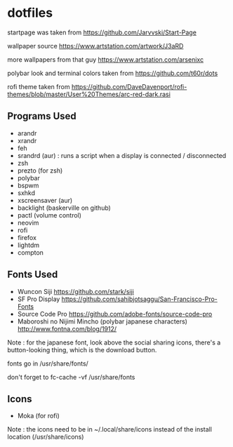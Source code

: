 # dotfiles

startpage was taken from https://github.com/Jarvvski/Start-Page

wallpaper source https://www.artstation.com/artwork/J3aRD

more wallpapers from that guy https://www.artstation.com/arsenixc

polybar look and terminal colors taken from https://github.com/t60r/dots

rofi theme taken from https://github.com/DaveDavenport/rofi-themes/blob/master/User%20Themes/arc-red-dark.rasi

## Programs Used
- arandr
- xrandr
- feh
- srandrd (aur) : runs a script when a display is connected / disconnected
- zsh
- prezto (for zsh)
- polybar
- bspwm
- sxhkd
- xscreensaver (aur)
- backlight (baskerville on github)
- pactl (volume control)
- neovim
- rofi
- firefox
- lightdm
- compton

## Fonts Used
- Wuncon Siji https://github.com/stark/siji
- SF Pro Display https://github.com/sahibjotsaggu/San-Francisco-Pro-Fonts
- Source Code Pro https://github.com/adobe-fonts/source-code-pro
- Maboroshi no Nijimi Mincho (polybar japanese characters) http://www.fontna.com/blog/1912/

Note : for the japanese font, look above the social sharing icons, there's a button-looking thing, which is the download button.

fonts go in /usr/share/fonts/

don't forget to fc-cache -vf /usr/share/fonts

## Icons
- Moka (for rofi)

Note : the icons need to be in ~/.local/share/icons instead of the install location (/usr/share/icons)
